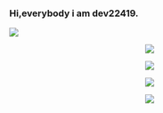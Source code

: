 ### Hi,everybody i am dev22419.

<a href='https://www.linkpicture.com/view.php?img=LPic606d369c26342937531865'><img src='https://www.linkpicture.com/q/jing.fm-hacker-clip-art-3531731.png' type='image'></a>

<p align="center">
<img src="https://3zpzsfcsbqqzfed6cxt0ng-on.drv.tw/h.gif" type='image'>
</p>

<p align="center">
<img src='https://img.shields.io/badge/GitHub-dev22419-green?style=for-the-badge&logo=GitHub' type='image'>
</p>
<p align="center">
<a href='https://dev22419.blogspot.com/?m=1'><img src='https://img.shields.io/badge/Website-visit-green?style=for-the-badge&logo=blogger' type='image'></a>
</p>
<p align="center">
<a href=''><img src='https://img.shields.io/badge/Youtube-channel-green?style=for-the-badge&logo=youtube' type='image'></a>
</p>

